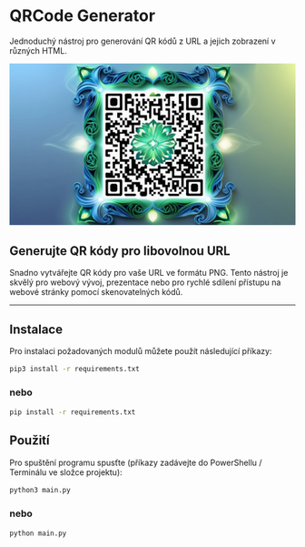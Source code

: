 # QRCode Generator

Jednoduchý nástroj pro generování QR kódů z URL a jejich zobrazení v různých HTML.

![QRCode Image](./output/assets/qrcode-logo.jpg)

## Generujte QR kódy pro libovolnou URL

Snadno vytvářejte QR kódy pro vaše URL ve formátu PNG. Tento nástroj je skvělý pro webový vývoj, prezentace nebo pro rychlé sdílení přístupu na webové stránky pomocí skenovatelných kódů.

---

## Instalace

Pro instalaci požadovaných modulů můžete použít následující příkazy:

```bash
pip3 install -r requirements.txt
```

### nebo

```bash
pip install -r requirements.txt
```

## Použití

Pro spuštění programu spusťte (příkazy zadávejte do PowerShellu / Terminálu ve složce projektu):

```bash
python3 main.py
```

### nebo

```bash
python main.py
```
